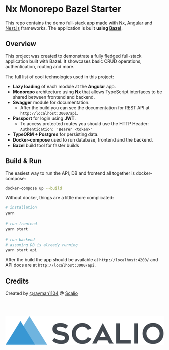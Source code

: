 # Nx Monorepo Bazel Starter
This repo contains the demo full-stack app made with [Nx](https://nx.dev), [Angular](https://angular.io/)
and [Nest.js](https://nestjs.com/) frameworks.
The application is built **using [Bazel](https://bazel.build/)**.

## Overview
This project was created to demonstrate a fully fledged
full-stack application built with Bazel.
It showcases basic CRUD operations, authentication, routing and more.

The full list of cool technologies used in this project:
- **Lazy loading** of each module at the **Angular** app.
- **Monorepo** architecture using **Nx** that allows TypeScript
interfaces to be shared between frontend and backend.
- **Swagger** module for documentation.
  - After the build you can see the documentation for REST API at `http://localhost:3000/api`.
- **Passport** for login using **JWT**.
  - To access protected routes you should use the HTTP Header: `Authentication: 'Bearer <token>'`
- **TypeORM + Postgres** for persisting data.
- **Docker-compose** used to run database, frontend and the backend.
- **Bazel** build tool for faster builds

## Build & Run
The easiest way to run the API, DB and frontend all together is docker-compose:
```bash
docker-compose up --build
```

Without docker, things are a little more complicated:
```bash
# installation
yarn

# run frontend
yarn start

# run backend
# assuming DB is already running
yarn start api
```

After the build the app should be available at `http://localhost:4200/`
and API docs are at `http://localhost:3000/api`.

## Credits

Created by [@rayman1104](https://github.com/rayman1104/) @ [Scalio](https://scal.io/)

<!-- markdownlint-disable -->
<p align="center">
    <br/>
    <br/>
    <br/>
    <a href="https://scal.io/">
        <img src="https://raw.githubusercontent.com/scalio/bazel-nestjs-starter/master/readme-assets/scalio.png"/>
    </a>
</p>
<!-- markdownlint-restore -->
